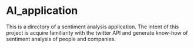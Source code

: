# AI_application
This is a directory of a sentiment analysis application. The intent of this project is acquire familiarity with the twitter API and generate know-how of sentiment analysis of people and companies. 
